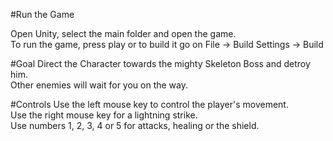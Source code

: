 #Run the Game  

Open Unity, select the main folder and open the game.  
To run the game, press play or to build it go on File -> Build Settings -> Build  

#Goal
Direct the Character towards the mighty Skeleton Boss and detroy him.  
Other enemies will wait for you on the way.  

#Controls
Use the left mouse key to control the player's movement.  
Use the right mouse key for a lightning strike.  
Use numbers 1, 2, 3, 4 or 5 for attacks, healing or the shield.  